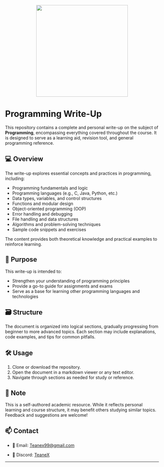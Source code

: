 
<div align="center">
  <img height="300" src="https://repository-images.githubusercontent.com/588181932/e36ec678-7984-4cdd-8e4c-a3932772ff8e"  />
</div>


# Programming Write-Up

This repository contains a complete and personal write-up on the subject of **Programming**, encompassing everything covered throughout the course. It is designed to serve as a learning aid, revision tool, and general programming reference.

## 💻 Overview

The write-up explores essential concepts and practices in programming, including:

- Programming fundamentals and logic  
- Programming languages (e.g., C, Java, Python, etc.)  
- Data types, variables, and control structures  
- Functions and modular design  
- Object-oriented programming (OOP)  
- Error handling and debugging  
- File handling and data structures  
- Algorithms and problem-solving techniques  
- Sample code snippets and exercises  

The content provides both theoretical knowledge and practical examples to reinforce learning.

## 🎯 Purpose

This write-up is intended to:

- Strengthen your understanding of programming principles  
- Provide a go-to guide for assignments and exams  
- Serve as a base for learning other programming languages and technologies  

## 🗃 Structure

The document is organized into logical sections, gradually progressing from beginner to more advanced topics. Each section may include explanations, code examples, and tips for common pitfalls.

## 🛠 Usage

1. Clone or download the repository.  
2. Open the document in a markdown viewer or any text editor.  
3. Navigate through sections as needed for study or reference.  

## 📌 Note

This is a self-authored academic resource. While it reflects personal learning and course structure, it may benefit others studying similar topics. Feedback and suggestions are welcome!

## 📫 Contact

- 📧 Email: [Teanex99@gmail.com](mailto:Teanex99@gmail.com)

- 💬 Discord: [TeaneX](https://discord.com/users/1280419086316081247)

---
